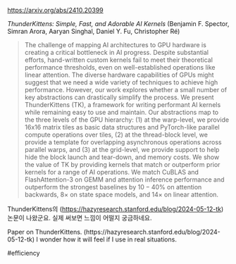 https://arxiv.org/abs/2410.20399

*ThunderKittens: Simple, Fast, and Adorable AI Kernels* (Benjamin F. Spector, Simran Arora, Aaryan Singhal, Daniel Y. Fu, Christopher Ré)

> The challenge of mapping AI architectures to GPU hardware is creating a critical bottleneck in AI progress. Despite substantial efforts, hand-written custom kernels fail to meet their theoretical performance thresholds, even on well-established operations like linear attention. The diverse hardware capabilities of GPUs might suggest that we need a wide variety of techniques to achieve high performance. However, our work explores whether a small number of key abstractions can drastically simplify the process. We present ThunderKittens (TK), a framework for writing performant AI kernels while remaining easy to use and maintain. Our abstractions map to the three levels of the GPU hierarchy: (1) at the warp-level, we provide 16x16 matrix tiles as basic data structures and PyTorch-like parallel compute operations over tiles, (2) at the thread-block level, we provide a template for overlapping asynchronous operations across parallel warps, and (3) at the grid-level, we provide support to help hide the block launch and tear-down, and memory costs. We show the value of TK by providing kernels that match or outperform prior kernels for a range of AI operations. We match CuBLAS and FlashAttention-3 on GEMM and attention inference performance and outperform the strongest baselines by $10-40\%$ on attention backwards, $8\times$ on state space models, and $14\times$ on linear attention.

ThunderKittens의 (https://hazyresearch.stanford.edu/blog/2024-05-12-tk) 논문이 나왔군요. 실제 써보면 느낌이 어떨지 궁금하네요.

<english>
Paper on ThunderKittens. (https://hazyresearch.stanford.edu/blog/2024-05-12-tk) I wonder how it will feel if I use in real situations.
</english>

#efficiency 